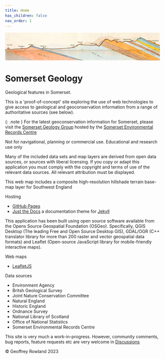 ```yaml
---
title: Home
has_children: false
nav_order: 1
---
```


![William Smith section](/assets/images/TauntonStallbridge.png "William Smith's 1819 geological section of north Dorset and south Somerset")
# Somerset Geology

Geological features in Somerset.

This is a 'proof-of-concept' site exploring the use of web technologies to give access to geological and geoconservation information from a range of authoritative sources (see below).

{: .note }
For the latest geoconservation information for Somerset, please visit the [Somerset Geology Group](https://www.somerc.com/specialist-groups/somerset-geology-group/) hosted by the [Somerset Environmental Records Centre](https://www.somerc.com/)

Not for navigational, planning or commercial use. Educational and research use only

Many of the included data sets  and map layers are derived from open data sources, or sources with liberal licensing.  If you copy or adapt this application you must comply with the copyright and terms of use of the relevant data sources. All relevant attribution must be displayed.

This web map includes a composite high-resolution hillshade terrain base-map layer for Southwest England 

Hosting
* [GitHub Pages](https://pages.github.com/)
* [Just the Docs](https://just-the-docs.github.io/just-the-docs/) a documentation theme for [Jekyll](https://jekyllthemes.io/github-pages-themes)

This application has been built using open source software available from the Opens Source Geospatial Foundation (OSGeo). Specifically, QGIS Desktop (The leading Free and Open Source Desktop GIS), GDAL/OGR (C++ translator library for more than 200 raster and vector geospatial data formats) and Leaflet (Open-source JavaScript library for mobile-friendly interactive maps).

Web maps
* [LeafletJS](https://leafletjs.com/)

Data sources
* Environment Agency
* Britsh Geological Survey
* Joint Nature Conservation Committee
* Natural England
* Historic England
* Ordnance Survey
* National Library of Scotland
* Office of National Statistics
* Somerset Environmental Records Centre

This site is very much a work-in-progress. However, community comments, bug reports, feature requests etc are very welcome in [Discussions](https://github.com/somersetgeology/somersetgeology.github.io/discussions/)

&copy; Geoffrey Rowland 2023

